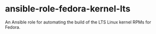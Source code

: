 # ansible-role-fedora-kernel-lts
An Ansible role for automating the build of the LTS Linux kernel RPMs for Fedora.
